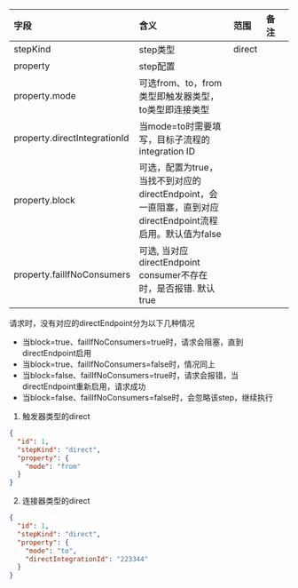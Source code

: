 | 字段   | 含义   | 范围             | 备注 |    |
|:-----|:-----|:---------------|:---|:---|
| stepKind | step类型 | direct |    |    |
| property | step配置 |  | | |
| property.mode | 可选from、to，from类型即触发器类型，to类型即连接类型 | | | |
| property.directIntegrationId | 当mode=to时需要填写，目标子流程的integration ID | | | |
| property.block | 可选，配置为true，当找不到对应的directEndpoint，会一直阻塞，直到对应directEndpoint流程启用。默认值为false | | | |
| property.failIfNoConsumers | 可选, 当对应directEndpoint consumer不存在时，是否报错. 默认true | | | |

请求时，没有对应的directEndpoint分为以下几种情况
- 当block=true、failIfNoConsumers=true时，请求会阻塞，直到directEndpoint启用
- 当block=true、failIfNoConsumers=false时，情况同上
- 当block=false、failIfNoConsumers=true时，请求会报错，当directEndpoint重新启用，请求成功
- 当block=false、failIfNoConsumers=false时，会忽略该step，继续执行

1. 触发器类型的direct
```json
{
  "id": 1,
  "stepKind": "direct",
  "property": {
    "mode": "from"
  }
}
```

2. 连接器类型的direct
```json
{
  "id": 1,
  "stepKind": "direct",
  "property": {
    "mode": "to",
    "directIntegrationId": "223344"
  }
}
```
